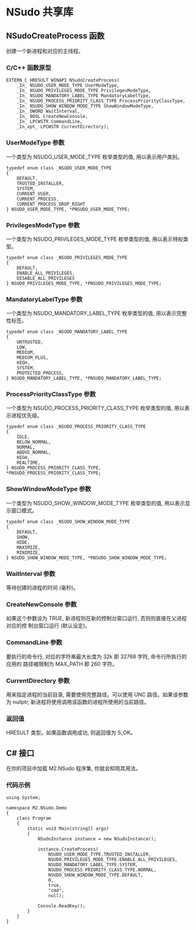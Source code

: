 ﻿# NSudo 共享库

## NSudoCreateProcess 函数

创建一个新进程和对应的主线程。

### C/C++ 函数原型

```
EXTERN_C HRESULT WINAPI NSudoCreateProcess(
    _In_ NSUDO_USER_MODE_TYPE UserModeType,
    _In_ NSUDO_PRIVILEGES_MODE_TYPE PrivilegesModeType,
    _In_ NSUDO_MANDATORY_LABEL_TYPE MandatoryLabelType,
    _In_ NSUDO_PROCESS_PRIORITY_CLASS_TYPE ProcessPriorityClassType,
    _In_ NSUDO_SHOW_WINDOW_MODE_TYPE ShowWindowModeType,
    _In_ DWORD WaitInterval,
    _In_ BOOL CreateNewConsole,
    _In_ LPCWSTR CommandLine,
    _In_opt_ LPCWSTR CurrentDirectory);
```

### UserModeType 参数

一个类型为 NSUDO_USER_MODE_TYPE 枚举类型的值, 用以表示用户类别。

```
typedef enum class _NSUDO_USER_MODE_TYPE
{
    DEFAULT,
    TRUSTED_INSTALLER,
    SYSTEM,
    CURRENT_USER,
    CURRENT_PROCESS,
    CURRENT_PROCESS_DROP_RIGHT
} NSUDO_USER_MODE_TYPE, *PNSUDO_USER_MODE_TYPE;
```

### PrivilegesModeType 参数

一个类型为 NSUDO_PRIVILEGES_MODE_TYPE 枚举类型的值, 用以表示特权类型。

```
typedef enum class _NSUDO_PRIVILEGES_MODE_TYPE
{
    DEFAULT,
    ENABLE_ALL_PRIVILEGES,
    DISABLE_ALL_PRIVILEGES
} NSUDO_PRIVILEGES_MODE_TYPE, *PNSUDO_PRIVILEGES_MODE_TYPE;
```

### MandatoryLabelType 参数

一个类型为 NSUDO_MANDATORY_LABEL_TYPE 枚举类型的值, 用以表示完整性标签。

```
typedef enum class _NSUDO_MANDATORY_LABEL_TYPE
{
    UNTRUSTED,
    LOW,
    MEDIUM,
    MEDIUM_PLUS,
    HIGH,
    SYSTEM,
    PROTECTED_PROCESS,
} NSUDO_MANDATORY_LABEL_TYPE, *PNSUDO_MANDATORY_LABEL_TYPE;
```

### ProcessPriorityClassType 参数

一个类型为 NSUDO_PROCESS_PRIORITY_CLASS_TYPE 枚举类型的值, 用以表示进程优先级。

```
typedef enum class _NSUDO_PROCESS_PRIORITY_CLASS_TYPE
{
    IDLE,
    BELOW_NORMAL,
    NORMAL,
    ABOVE_NORMAL,
    HIGH,
    REALTIME,
} NSUDO_PROCESS_PRIORITY_CLASS_TYPE, *PNSUDO_PROCESS_PRIORITY_CLASS_TYPE;
```

### ShowWindowModeType 参数

一个类型为 NSUDO_SHOW_WINDOW_MODE_TYPE 枚举类型的值, 用以表示显示窗口模式。

```
typedef enum class _NSUDO_SHOW_WINDOW_MODE_TYPE
{
    DEFAULT,
    SHOW,
    HIDE,
    MAXIMIZE,
    MINIMIZE,
} NSUDO_SHOW_WINDOW_MODE_TYPE, *PNSUDO_SHOW_WINDOW_MODE_TYPE;
```

### WaitInterval 参数

等待创建的进程的时间 (毫秒)。

### CreateNewConsole 参数

如果这个参数设为 TRUE, 新进程则在新的控制台窗口运行, 否则则直接在父进程对应的控
制台窗口运行 (默认设定)。

### CommandLine 参数

要执行的命令行, 对应的字符串最大长度为 32k 即 32768 字符, 命令行所执行的应用的
路径被限制为 MAX_PATH 即 260 字符。

### CurrentDirectory 参数

用来指定进程的当前目录, 需要使用完整路径。可以使用 UNC 路径。如果该参数为
nullptr, 新进程将使用调用该函数的进程所使用的当前路径。

### 返回值

HRESULT 类型。如果函数调用成功, 则返回值为 S_OK。

## C# 接口

在你的项目中加载 M2.NSudo 程序集, 你就会知晓其用法。

### 代码示例

```
using System;

namespace M2.NSudo.Demo
{
    class Program
    {
        static void Main(string[] args)
        {
            NSudoInstance instance = new NSudoInstance();

            instance.CreateProcess(
                NSUDO_USER_MODE_TYPE.TRUSTED_INSTALLER,
                NSUDO_PRIVILEGES_MODE_TYPE.ENABLE_ALL_PRIVILEGES,
                NSUDO_MANDATORY_LABEL_TYPE.SYSTEM,
                NSUDO_PROCESS_PRIORITY_CLASS_TYPE.NORMAL,
                NSUDO_SHOW_WINDOW_MODE_TYPE.DEFAULT,
                0,
                true,
                "cmd",
                null);

            Console.ReadKey();
        }
    }
}
```
